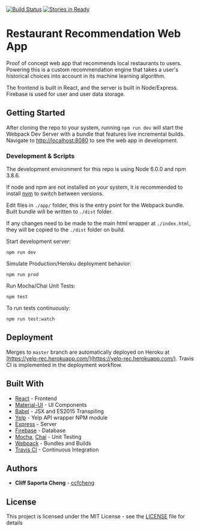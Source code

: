 [![Build Status](https://travis-ci.org/ccfcheng/recommendation-app.svg?branch=develop)](https://travis-ci.org/ccfcheng/recommendation-app)
[![Stories in Ready](https://badge.waffle.io/ccfcheng/recommendation-app.png?label=ready&title=Ready)](https://waffle.io/ccfcheng/recommendation-app)
# Restaurant Recommendation Web App

Proof of concept web app that recommends local restaurants to users. Powering this is a custom recommendation engine that takes a user's historical choices into account in its machine learning algorithm.

The frontend is built in React, and the server is built in Node/Express. Firebase is used for user and user data storage.

## Getting Started

After cloning the repo to your system, running `npm run dev` will start the Webpack Dev Server with a bundle that features live incremental builds. Navigate to [http://localhost:8080](http://localhost:8080) to see the web app in development.

### Development & Scripts

The development environment for this repo is using Node 6.0.0 and npm 3.8.6.

If node and npm are not installed on your system, it is recommended to install [nvm](https://github.com/creationix/nvm) to switch between versions.

Edit files in `./app/` folder, this is the entry point for the Webpack bundle. Built bundle will be written to `./dist` folder.

If any changes need to be made to the main html wrapper at `./index.html`, they will be copied to the `./dist` folder on build.

Start development server:
```
npm run dev
```

Simulate Production/Heroku deployment behavior:
```
npm run prod
```

Run Mocha/Chai Unit Tests:
```
npm test
```
To run tests continuously:
```
npm run test:watch
```

## Deployment

Merges to `master` branch are automatically deployed on Heroku at [https://yelp-rec.herokuapp.com/](https://yelp-rec.herokuapp.com/). Travis CI is implemented in the deployment workflow.

## Built With

* [React](https://facebook.github.io/react/) - Frontend
* [Material-UI](http://www.material-ui.com/#/) - UI Components
* [Babel](http://babeljs.io/) - JSX and ES2015 Transpiling
* [Yelp](https://www.npmjs.com/package/yelp) - Yelp API wrapper NPM module
* [Express](http://expressjs.com/) - Server
* [Firebase](https://www.firebase.com/) - Database
* [Mocha](https://mochajs.org/), [Chai](http://chaijs.com/) - Unit Testing
* [Webpack](https://webpack.github.io/) - Bundles and Builds
* [Travis CI](https://travis-ci.org) - Continuous Integration

## Authors

* **Cliff Saporta Cheng** - [ccfcheng](https://github.com/ccfcheng)

## License

This project is licensed under the MIT License - see the [LICENSE](LICENSE) file for details

